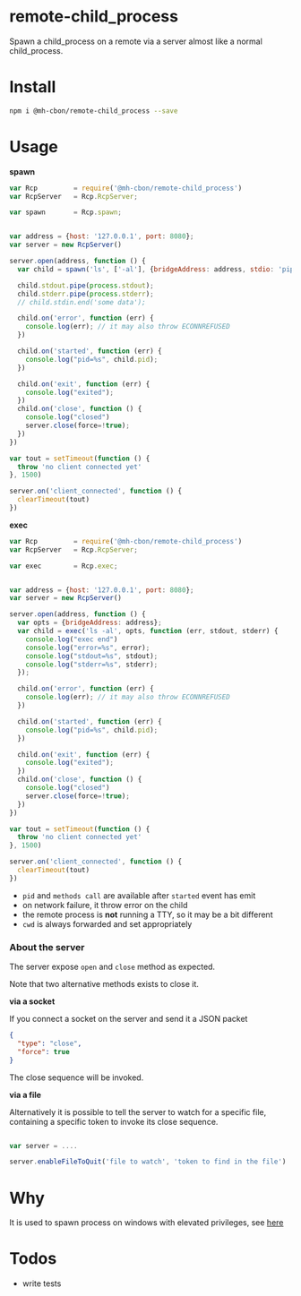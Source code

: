 # remote-child_process

Spawn a child_process on a remote via a server almost like a normal child_process.

# Install

```sh
npm i @mh-cbon/remote-child_process --save
```

# Usage

__spawn__

```js
var Rcp         = require('@mh-cbon/remote-child_process')
var RcpServer   = Rcp.RcpServer;

var spawn       = Rcp.spawn;


var address = {host: '127.0.0.1', port: 8080};
var server = new RcpServer()

server.open(address, function () {
  var child = spawn('ls', ['-al'], {bridgeAddress: address, stdio: 'pipe'});

  child.stdout.pipe(process.stdout);
  child.stderr.pipe(process.stderr);
  // child.stdin.end('some data');

  child.on('error', function (err) {
    console.log(err); // it may also throw ECONNREFUSED
  })

  child.on('started', function (err) {
    console.log("pid=%s", child.pid);
  })

  child.on('exit', function (err) {
    console.log("exited");
  })
  child.on('close', function () {
    console.log("closed")
    server.close(force=!true);
  })
})

var tout = setTimeout(function () {
  throw 'no client connected yet'
}, 1500)

server.on('client_connected', function () {
  clearTimeout(tout)
})

```

__exec__

```js
var Rcp         = require('@mh-cbon/remote-child_process')
var RcpServer   = Rcp.RcpServer;

var exec        = Rcp.exec;


var address = {host: '127.0.0.1', port: 8080};
var server = new RcpServer()

server.open(address, function () {
  var opts = {bridgeAddress: address};
  var child = exec('ls -al', opts, function (err, stdout, stderr) {
    console.log("exec end")
    console.log("error=%s", error);
    console.log("stdout=%s", stdout);
    console.log("stderr=%s", stderr);
  });

  child.on('error', function (err) {
    console.log(err); // it may also throw ECONNREFUSED
  })

  child.on('started', function (err) {
    console.log("pid=%s", child.pid);
  })

  child.on('exit', function (err) {
    console.log("exited");
  })
  child.on('close', function () {
    console.log("closed")
    server.close(force=!true);
  })
})

var tout = setTimeout(function () {
  throw 'no client connected yet'
}, 1500)

server.on('client_connected', function () {
  clearTimeout(tout)
})

```

- `pid` and `methods call` are available after `started` event has emit
- on network failure, it throw error on the child
- the remote process is __not__ running a TTY, so it may be a bit different
- `cwd` is always forwarded and set appropriately

### About the server

The server expose `open` and `close` method as expected.

Note that two alternative methods exists to close it.

__via a socket__

If you connect a socket on the server and send it a JSON packet

```json
{
  "type": "close",
  "force": true
}
```

The close sequence will be invoked.

__via a file__

Alternatively it is possible to tell the server to watch for a specific file,
containing a specific token to invoke its close sequence.

```js

var server = ....

server.enableFileToQuit('file to watch', 'token to find in the file')

```

# Why

It is used to spawn process on windows with elevated privileges, see [here](https://github.com/mh-cbon/aghfabsowecwn)

# Todos

- write tests
